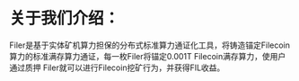 # 关于我们介绍：
Filer是基于实体矿机算力担保的分布式标准算力通证化工具，将铸造锚定Filecoin算力的标准满存算力通证，每一枚Filer将锚定0.001T Filecoin满存算力，使用户通过质押 Filer就可以进行Filecoin挖矿行为，并获得FIL收益。
